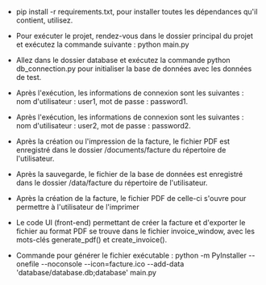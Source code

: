 - pip install -r requirements.txt, pour installer toutes les dépendances qu'il contient, utilisez.
- Pour exécuter le projet, rendez-vous dans le dossier principal du projet et exécutez la commande suivante : python main.py
- Allez dans le dossier database et exécutez la commande python db_connection.py pour initialiser la base de données avec les données de test.
- Après l'exécution, les informations de connexion sont les suivantes : nom d'utilisateur : user1, mot de passe : password1.
- Après l'exécution, les informations de connexion sont les suivantes : nom d'utilisateur : user2, mot de passe : password2.

- Après la création ou l'impression de la facture, le fichier PDF est enregistré dans le dossier /documents/facture du répertoire de l'utilisateur.
- Après la sauvegarde, le fichier de la base de données est enregistré dans le dossier /data/facture du répertoire de l'utilisateur.
- Après la création de la facture, le fichier PDF de celle-ci s'ouvre pour permettre à l'utilisateur de l'imprimer

- Le code UI (front-end) permettant de créer la facture et d'exporter le fichier au format PDF se trouve dans le fichier invoice_window, avec les mots-clés generate_pdf() et create_invoice().

- Commande pour générer le fichier exécutable : python -m PyInstaller --onefile --noconsole --icon=facture.ico --add-data 'database/database.db;database' main.py